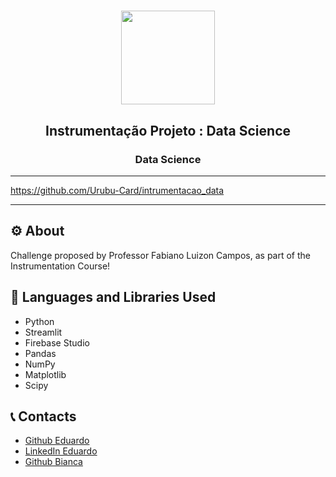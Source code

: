 <h1 align="center">
    <img height=150px src="https://sistemafieto.com.br/gestor/Repositorio/CRP.Sistema.PortalSistemaFIETO.SENAI.CursoSenai/638629619017479512.png">
</h1>

<h2 align="center">
    Instrumentação Projeto  : Data Science
</h2>

<h3 align="center">
    Data Science
</h3>

---

https://github.com/Urubu-Card/intrumentacao_data

---

## ⚙ About
 Challenge proposed by Professor Fabiano Luizon Campos, as part of the Instrumentation Course!

## 📂 Languages and Libraries Used
- Python
- Streamlit                                     
- Firebase Studio                           
- Pandas
- NumPy
- Matplotlib
- Scipy

## 📞 Contacts
- <a href="https://github.com/Urubu-Card" target="_blank">Github Eduardo</a>
- <a href="https://www.linkedin.com/in/eduardo-da-silva-oliveira/" target="_blank">LinkedIn Eduardo</a>
- <a href="https://github.com/Binalmeida" target="_blank">Github Bianca </a>
